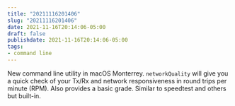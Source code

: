 ```yaml
---
title: "20211116201406"
slug: "20211116201406"
date: 2021-11-16T20:14:06-05:00
draft: false
publishdate: 2021-11-16T20:14:06-05:00
tags:
- command line
---
```


New command line utility in macOS Monterrey. ```networkQuality``` will give you a quick check of your Tx/Rx and network responsiveness in round trips per minute (RPM). Also provides a basic grade. Similar to speedtest and others but built-in.
